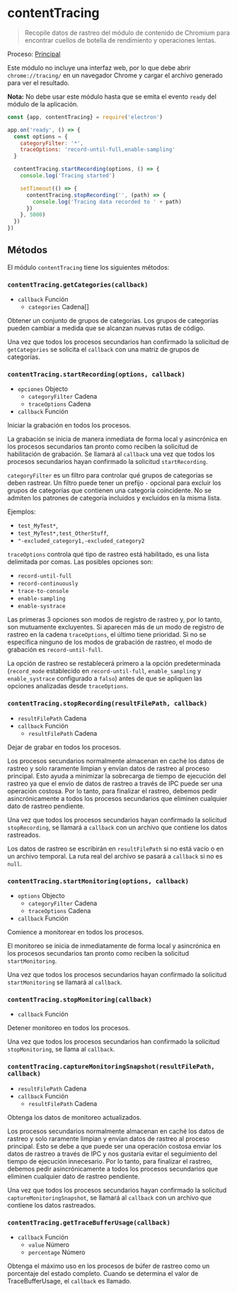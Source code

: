 # contentTracing

> Recopile datos de rastreo del módulo de contenido de Chromium para encontrar cuellos de botella de rendimiento y operaciones lentas.

Proceso: [Principal](../glossary.md#main-process)

Este módulo no incluye una interfaz web, por lo que debe abrir `chrome://tracing/` en un navegador Chrome y cargar el archivo generado para ver el resultado.

**Nota:** No debe usar este módulo hasta que se emita el evento `ready` del módulo de la aplicación.

```javascript
const {app, contentTracing} = require('electron')

app.on('ready', () => {
  const options = {
    categoryFilter: '*',
    traceOptions: 'record-until-full,enable-sampling'
  }

  contentTracing.startRecording(options, () => {
    console.log('Tracing started')

    setTimeout(() => {
      contentTracing.stopRecording('', (path) => {
        console.log('Tracing data recorded to ' + path)
      })
    }, 5000)
  })
})
```

## Métodos

El módulo `contentTracing` tiene los siguientes métodos:

### `contentTracing.getCategories(callback)`

* `callback` Función 
  * `categories` Cadena[]

Obtener un conjunto de grupos de categorías. Los grupos de categorías pueden cambiar a medida que se alcanzan nuevas rutas de código.

Una vez que todos los procesos secundarios han confirmado la solicitud de `getCategories` se solicita el `callback` con una matriz de grupos de categorías.

### `contentTracing.startRecording(options, callback)`

* `opciones` Objecto 
  * `categoryFilter` Cadena
  * `traceOptions` Cadena
* `callback` Función

Iniciar la grabación en todos los procesos.

La grabación se inicia de manera inmediata de forma local y asincrónica en los procesos secundarios tan pronto como reciben la solicitud de habilitación de grabación. Se llamará al `callback` una vez que todos los procesos secundarios hayan confirmado la solicitud `startRecording`.

`categoryFilter` es un filtro para controlar qué grupos de categorías se deben rastrear. Un filtro puede tener un prefijo `-` opcional para excluir los grupos de categorías que contienen una categoría coincidente. No se admiten los patrones de categoría incluidos y excluidos en la misma lista.

Ejemplos:

* `test_MyTest*`,
* `test_MyTest*,test_OtherStuff`,
* `"-excluded_category1,-excluded_category2`

`traceOptions` controla qué tipo de rastreo está habilitado, es una lista delimitada por comas. Las posibles opciones son:

* `record-until-full`
* `record-continuously`
* `trace-to-console`
* `enable-sampling`
* `enable-systrace`

Las primeras 3 opciones son modos de registro de rastreo y, por lo tanto, son mutuamente excluyentes. Si aparecen más de un modo de registro de rastreo en la cadena `traceOptions`, el último tiene prioridad. Si no se especifica ninguno de los modos de grabación de rastreo, el modo de grabación es `record-until-full`.

La opción de rastreo se restablecerá primero a la opción predeterminada (`record_mode` establecido en `record-until-full`, `enable_sampling` y `enable_systrace` configurado a `falso`) antes de que se apliquen las opciones analizadas desde `traceOptions`.

### `contentTracing.stopRecording(resultFilePath, callback)`

* `resultFilePath` Cadena
* `callback` Función 
  * `resultFilePath` Cadena

Dejar de grabar en todos los procesos.

Los procesos secundarios normalmente almacenan en caché los datos de rastreo y solo raramente limpian y envían datos de rastreo al proceso principal. Esto ayuda a minimizar la sobrecarga de tiempo de ejecución del rastreo ya que el envío de datos de rastreo a través de IPC puede ser una operación costosa. Por lo tanto, para finalizar el rastreo, debemos pedir asincrónicamente a todos los procesos secundarios que eliminen cualquier dato de rastreo pendiente.

Una vez que todos los procesos secundarios hayan confirmado la solicitud `stopRecording`, se llamará a `callback` con un archivo que contiene los datos rastreados.

Los datos de rastreo se escribirán en `resultFilePath` si no está vacío o en un archivo temporal. La ruta real del archivo se pasará a `callback` si no es `null`.

### `contentTracing.startMonitoring(options, callback)`

* `options` Objecto 
  * `categoryFilter` Cadena
  * `traceOptions` Cadena
* `callback` Función

Comience a monitorear en todos los procesos.

El monitoreo se inicia de inmediatamente de forma local y asincrónica en los procesos secundarios tan pronto como reciben la solicitud `startMonitoring`.

Una vez que todos los procesos secundarios hayan confirmado la solicitud `startMonitoring` se llamará al `callback`.

### `contentTracing.stopMonitoring(callback)`

* `callback` Función

Detener monitoreo en todos los procesos.

Una vez que todos los procesos secundarios han confirmado la solicitud `stopMonitoring`, se llama al `callback`.

### `contentTracing.captureMonitoringSnapshot(resultFilePath, callback)`

* `resultFilePath` Cadena
* `callback` Función 
  * `resultFilePath` Cadena

Obtenga los datos de monitoreo actualizados.

Los procesos secundarios normalmente almacenan en caché los datos de rastreo y solo raramente limpian y envían datos de rastreo al proceso principal. Esto se debe a que puede ser una operación costosa enviar los datos de rastreo a través de IPC y nos gustaría evitar el seguimiento del tiempo de ejecución innecesario. Por lo tanto, para finalizar el rastreo, debemos pedir asincrónicamente a todos los procesos secundarios que eliminen cualquier dato de rastreo pendiente.

Una vez que todos los procesos secundarios hayan confirmado la solicitud `captureMonitoringSnapshot`, se llamará al `callback` con un archivo que contiene los datos rastreados.

### `contentTracing.getTraceBufferUsage(callback)`

* `callback` Función 
  * `value` Número
  * `percentage` Número

Obtenga el máximo uso en los procesos de búfer de rastreo como un porcentaje del estado completo. Cuando se determina el valor de TraceBufferUsage, el `callback` es llamado.